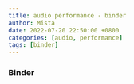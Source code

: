 ```yaml
---
title: audio performance - binder
author: Mista
date: 2022-07-20 22:50:00 +0800
categories: [audio, performance]
tags: [binder]
---
```


### Binder

